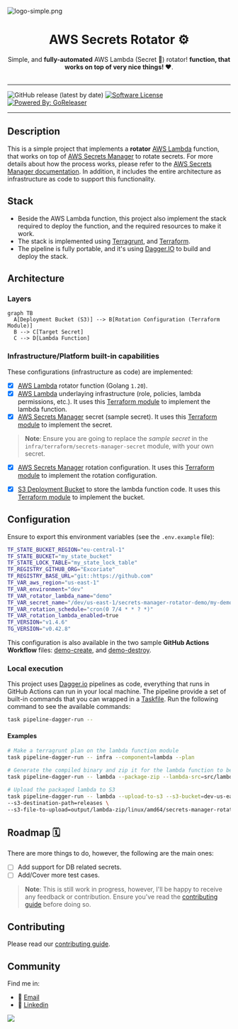 ![logo-simple.png](images/logo-simple.png)
<h1 align="center">
  AWS Secrets Rotator ⚙️️
</h1>
<p align="center">Simple, and <b>fully-automated</b> AWS Lambda (Secret 🔑) rotator! <b> function, that works on top of very nice things! ❤️️</b>.<br/><br/>

---
![GitHub release (latest by date)](https://img.shields.io/github/v/release/Excoriate/Stiletto) [![Software License](https://img.shields.io/badge/license-MIT-brightgreen.svg?style=flat-square)](LICENSE.md) [![Powered By: GoReleaser](https://img.shields.io/badge/powered%20by-goreleaser-green.svg?style=flat-square)](https://github.com/goreleaser)


---

## Description

This is a simple project that implements a **rotator** [AWS Lambda](https://aws.amazon.com/lambda/) function, that works on top of [AWS Secrets Manager](https://aws.amazon.com/secrets-manager/) to rotate secrets. For more details about how the process works, please refer to the [AWS Secrets Manager documentation](https://docs.aws.amazon.com/secretsmanager/latest/userguide/rotating-secrets.html). In addition, it includes the entire architecture as infrastructure as code to support this functionality.

## Stack

- Beside the AWS Lambda function, this project also implement the stack required to deploy the function, and the required resources to make it work.
- The stack is implemented using [Terragrunt](https://terragrunt.gruntwork.io/), and [Terraform](https://www.terraform.io/).
- The pipeline is fully portable, and it's using [Dagger.IO](https://dagger.io/) to build and deploy the stack.

## Architecture

### Layers

```mermaid
graph TB
  A[Deployment Bucket (S3)] --> B[Rotation Configuration (Terraform Module)]
  B --> C[Target Secret]
  C --> D[Lambda Function]

```

### Infrastructure/Platform built-in capabilities

These configurations (infrastructure as code) are implemented:

- [x] [AWS Lambda](https://aws.amazon.com/lambda/) rotator function (Golang `1.20`).
- [x] [AWS Lambda](https://aws.amazon.com/lambda/) underlaying infrastructure (role, policies, lambda permissions, etc.). It uses this [Terraform module](https://github.com/Excoriate/terraform-registry-aws-events/tree/main/modules/lambda/lambda-function) to implement the lambda function.
- [x] [AWS Secrets Manager](https://aws.amazon.com/secrets-manager/) secret (sample secret). It uses this [Terraform module](https://github.com/Excoriate/terraform-registry-aws-storage/tree/main/modules/secrets-manager) to implement the secret.

>**Note**: Ensure you are going to replace the _sample secret_ in the `infra/terraform/secrets-manager-secret` module, with your own secret.

- [x] [AWS Secrets Manager](https://aws.amazon.com/secrets-manager/) rotation configuration. It uses this [Terraform module](https://github.com/Excoriate/terraform-registry-aws-storage/tree/main/modules/secrets-manager-rotation) to implement the rotation configuration.
- [x] [S3 Deployment Bucket](https://aws.amazon.com/s3/) to store the lambda function code. It uses this [Terraform module](https://github.com/Excoriate/terraform-registry-aws-storage/tree/main/modules/s3/s3-lambda-deployment-bucket) to implement the bucket.


## Configuration

Ensure to export this environment variables (see the `.env.example` file):

```bash
TF_STATE_BUCKET_REGION="eu-central-1"
TF_STATE_BUCKET="my_state_bucket"
TF_STATE_LOCK_TABLE="my_state_lock_table"
TF_REGISTRY_GITHUB_ORG="Excoriate"
TF_REGISTRY_BASE_URL="git::https://github.com"
TF_VAR_aws_region="us-east-1"
TF_VAR_environment="dev"
TF_VAR_rotator_lambda_name="demo"
TF_VAR_secret_name="/dev/us-east-1/secrets-manager-rotator-demo/my-demo-secret-to-rotate-1"
TF_VAR_rotation_schedule="cron(0 7/4 * * ? *)"
TF_VAR_rotation_lambda_enabled=true
TF_VERSION="v1.4.6"
TG_VERSION="v0.42.8"
```

This configuration is also available in the two sample **GitHub Actions Workflow** files: [demo-create](.github/workflows/demo-create.yml), and [demo-destroy](.github/workflows/demo-destroy.yml).

### Local execution

This project uses [Dagger.io](https://dagger.io/) pipelines as code, everything that runs in GitHub Actions can run in your local machine. The pipeline provide a set of built-in commands that you can wrapped in a [Taskfile](https://taskfile.dev/#/).
Run the following command to see the available commands:

```bash
task pipeline-dagger-run --
```

#### Examples

```bash
# Make a terragrunt plan on the lambda function module
task pipeline-dagger-run -- infra --component=lambda --plan

# Generate the compiled binary and zip it for the lambda function to be deployed
task pipeline-dagger-run -- lambda --package-zip --lambda-src=src/lambda/secrets-manager-rotator-go

# Upload the packaged lambda to S3
task pipeline-dagger-run -- lambda --upload-to-s3 --s3-bucket=dev-us-east-1-secrets-manager-rotator-deployments-demo \
--s3-destination-path=releases \
--s3-file-to-upload=output/lambda-zip/linux/amd64/secrets-manager-rotator-lambda.zip
```

## Roadmap 🗓️

There are more things to do, however, the following are the main ones:

- [ ] Add support for DB related secrets.
- [ ] Add/Cover more test cases.

>**Note**: This is still work in progress, however, I'll be happy to receive any feedback or contribution. Ensure you've read the [contributing guide](./CONTRIBUTING.md) before doing so.


## Contributing

Please read our [contributing guide](./CONTRIBUTING.md).

## Community

Find me in:

- 📧 [Email](mailto:alex@ideaup.cl)
- 🧳 [Linkedin](https://www.linkedin.com/in/alextorresruiz/)


<a href="https://github.com/Excoriate/stiletto/graphs/contributors">
  <img src="https://contrib.rocks/image?repo=Excoriate/stiletto" />
</a>
